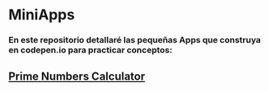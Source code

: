 # MiniApps

### En este repositorio detallaré las pequeñas Apps que construya en codepen.io para practicar conceptos:

 
## [Prime Numbers Calculator](https://codepen.io/pbretones/pen/PoWRMqo)
